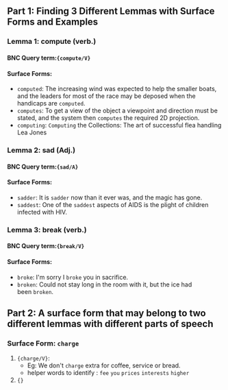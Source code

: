 ## Part 1: Finding 3 Different Lemmas with Surface Forms and Examples 

### Lemma 1: **compute** (verb.)
#### BNC Query term:`{compute/V}`
#### Surface Forms:

- `computed`: The increasing wind was expected to help the smaller boats, and the leaders for most of the race may be deposed when the handicaps are `computed`. 
- `computes`: To get a view of the object a viewpoint and direction must be stated, and the system then `computes` the required 2D projection.
- `computing`: `Computing` the Collections: The art of successful flea handling Lea Jones
### Lemma 2: **sad**  (Adj.)
#### BNC Query term:`{sad/A}`
#### Surface Forms:

- `sadder`: It is `sadder` now than it ever was, and the magic has gone.
- `saddest`: One of the `saddest` aspects of AIDS is the plight of children infected with HIV.
### Lemma 3: **break** (verb.)
#### BNC Query term:`{break/V}`
#### Surface Forms:

- `broke`: I'm sorry I `broke` you in sacrifice.
- `broken`: Could not stay long in the room with it, but the ice had been `broken`.

## Part 2: A surface form that may belong to two different lemmas with different parts of speech

### Surface Form: `charge`
1. `{charge/V}`:  
	- Eg: We don't `charge` extra for coffee, service or bread.
	-  helper words to identify : `fee` `you` `prices` `interests` `higher`
2. `{}`